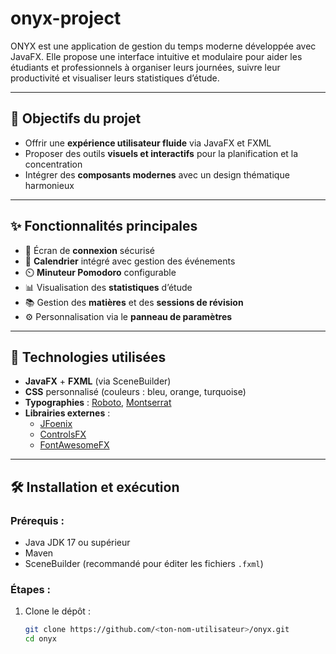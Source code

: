 # onyx-project
ONYX est une application de gestion du temps moderne développée avec JavaFX. Elle propose une interface intuitive et modulaire pour aider les étudiants et professionnels à organiser leurs journées, suivre leur productivité et visualiser leurs statistiques d’étude.

---

## 🎯 Objectifs du projet

- Offrir une **expérience utilisateur fluide** via JavaFX et FXML
- Proposer des outils **visuels et interactifs** pour la planification et la concentration
- Intégrer des **composants modernes** avec un design thématique harmonieux


---

## ✨ Fonctionnalités principales

- 🔐 Écran de **connexion** sécurisé
- 📅 **Calendrier** intégré avec gestion des événements
- ⏲️ **Minuteur Pomodoro** configurable
- 📊 Visualisation des **statistiques** d’étude
- 📚 Gestion des **matières** et des **sessions de révision**
- ⚙️ Personnalisation via le **panneau de paramètres**

---

## 🧱 Technologies utilisées

- **JavaFX** + **FXML** (via SceneBuilder)
- **CSS** personnalisé (couleurs : bleu, orange, turquoise)
- **Typographies** : [Roboto](https://fonts.google.com/specimen/Roboto), [Montserrat](https://fonts.google.com/specimen/Montserrat)
- **Librairies externes** :
  - [JFoenix](https://github.com/jfoenixadmin/JFoenix)
  - [ControlsFX](https://github.com/controlsfx/controlsfx)
  - [FontAwesomeFX](https://bitbucket.org/Jerady/fontawesomefx)

---

## 🛠️ Installation et exécution

### Prérequis :
- Java JDK 17 ou supérieur
- Maven
- SceneBuilder (recommandé pour éditer les fichiers `.fxml`)

### Étapes :

1. Clone le dépôt :
   ```bash
   git clone https://github.com/<ton-nom-utilisateur>/onyx.git
   cd onyx
